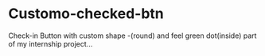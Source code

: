 # Customo-checked-btn

Check-in Button with custom shape -(round) and feel green dot(inside) part of my internship project...
